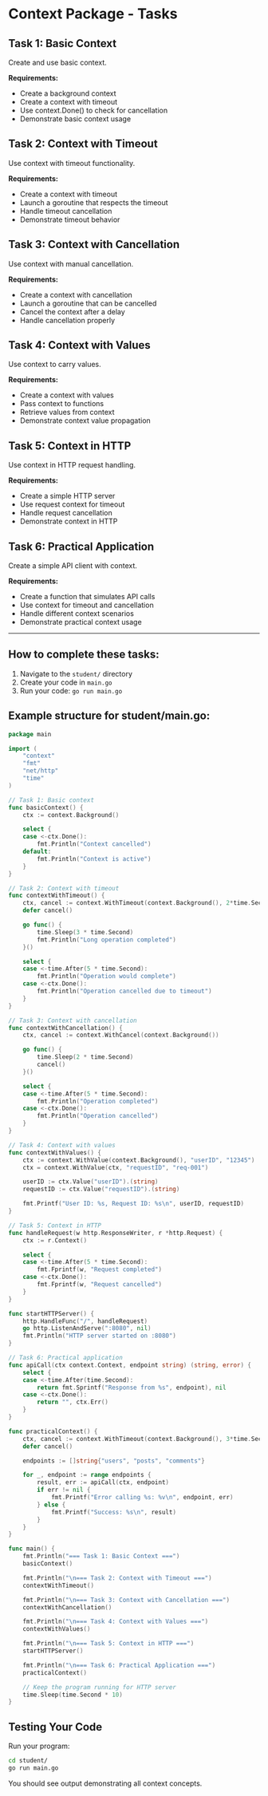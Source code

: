 # Context Package - Tasks

## Task 1: Basic Context
Create and use basic context.

**Requirements:**
- Create a background context
- Create a context with timeout
- Use context.Done() to check for cancellation
- Demonstrate basic context usage

## Task 2: Context with Timeout
Use context with timeout functionality.

**Requirements:**
- Create a context with timeout
- Launch a goroutine that respects the timeout
- Handle timeout cancellation
- Demonstrate timeout behavior

## Task 3: Context with Cancellation
Use context with manual cancellation.

**Requirements:**
- Create a context with cancellation
- Launch a goroutine that can be cancelled
- Cancel the context after a delay
- Handle cancellation properly

## Task 4: Context with Values
Use context to carry values.

**Requirements:**
- Create a context with values
- Pass context to functions
- Retrieve values from context
- Demonstrate context value propagation

## Task 5: Context in HTTP
Use context in HTTP request handling.

**Requirements:**
- Create a simple HTTP server
- Use request context for timeout
- Handle request cancellation
- Demonstrate context in HTTP

## Task 6: Practical Application
Create a simple API client with context.

**Requirements:**
- Create a function that simulates API calls
- Use context for timeout and cancellation
- Handle different context scenarios
- Demonstrate practical context usage

---

## How to complete these tasks:

1. Navigate to the `student/` directory
2. Create your code in `main.go`
3. Run your code: `go run main.go`

## Example structure for student/main.go:
```go
package main

import (
    "context"
    "fmt"
    "net/http"
    "time"
)

// Task 1: Basic context
func basicContext() {
    ctx := context.Background()

    select {
    case <-ctx.Done():
        fmt.Println("Context cancelled")
    default:
        fmt.Println("Context is active")
    }
}

// Task 2: Context with timeout
func contextWithTimeout() {
    ctx, cancel := context.WithTimeout(context.Background(), 2*time.Second)
    defer cancel()

    go func() {
        time.Sleep(3 * time.Second)
        fmt.Println("Long operation completed")
    }()

    select {
    case <-time.After(5 * time.Second):
        fmt.Println("Operation would complete")
    case <-ctx.Done():
        fmt.Println("Operation cancelled due to timeout")
    }
}

// Task 3: Context with cancellation
func contextWithCancellation() {
    ctx, cancel := context.WithCancel(context.Background())

    go func() {
        time.Sleep(2 * time.Second)
        cancel()
    }()

    select {
    case <-time.After(5 * time.Second):
        fmt.Println("Operation completed")
    case <-ctx.Done():
        fmt.Println("Operation cancelled")
    }
}

// Task 4: Context with values
func contextWithValues() {
    ctx := context.WithValue(context.Background(), "userID", "12345")
    ctx = context.WithValue(ctx, "requestID", "req-001")

    userID := ctx.Value("userID").(string)
    requestID := ctx.Value("requestID").(string)

    fmt.Printf("User ID: %s, Request ID: %s\n", userID, requestID)
}

// Task 5: Context in HTTP
func handleRequest(w http.ResponseWriter, r *http.Request) {
    ctx := r.Context()

    select {
    case <-time.After(5 * time.Second):
        fmt.Fprintf(w, "Request completed")
    case <-ctx.Done():
        fmt.Fprintf(w, "Request cancelled")
    }
}

func startHTTPServer() {
    http.HandleFunc("/", handleRequest)
    go http.ListenAndServe(":8080", nil)
    fmt.Println("HTTP server started on :8080")
}

// Task 6: Practical application
func apiCall(ctx context.Context, endpoint string) (string, error) {
    select {
    case <-time.After(time.Second):
        return fmt.Sprintf("Response from %s", endpoint), nil
    case <-ctx.Done():
        return "", ctx.Err()
    }
}

func practicalContext() {
    ctx, cancel := context.WithTimeout(context.Background(), 3*time.Second)
    defer cancel()

    endpoints := []string{"users", "posts", "comments"}

    for _, endpoint := range endpoints {
        result, err := apiCall(ctx, endpoint)
        if err != nil {
            fmt.Printf("Error calling %s: %v\n", endpoint, err)
        } else {
            fmt.Printf("Success: %s\n", result)
        }
    }
}

func main() {
    fmt.Println("=== Task 1: Basic Context ===")
    basicContext()

    fmt.Println("\n=== Task 2: Context with Timeout ===")
    contextWithTimeout()

    fmt.Println("\n=== Task 3: Context with Cancellation ===")
    contextWithCancellation()

    fmt.Println("\n=== Task 4: Context with Values ===")
    contextWithValues()

    fmt.Println("\n=== Task 5: Context in HTTP ===")
    startHTTPServer()

    fmt.Println("\n=== Task 6: Practical Application ===")
    practicalContext()

    // Keep the program running for HTTP server
    time.Sleep(time.Second * 10)
}
```

## Testing Your Code

Run your program:
```bash
cd student/
go run main.go
```

You should see output demonstrating all context concepts.